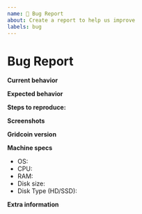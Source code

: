 ```yaml
---
name: 🐜 Bug Report
about: Create a report to help us improve
labels: bug
---
```


<!-- Please make sure you are posting a technical issue related to Gridcoin. --> 

<!-- For general questions about Gridcoin or wallet recovery please use one of the various communities:
* Gridcoin on reddit https://www.reddit.com/r/gridcoin/
* Discord https://discord.gg/UMWUnMjN4x -->

<!-- ISSUES MISSING IMPORTANT INFORMATION MAY BE CLOSED WITHOUT INVESTIGATION. -->

# Bug Report

**Current behavior**
<!-- Describe how the bug manifests. -->

**Expected behavior**
<!-- Describe what the behavior would be without the bug. -->

**Steps to reproduce:**
<!--  Please explain the steps required to duplicate the issue. -->

**Screenshots**
<!-- If the issue is related to the GUI, screenshots can be added to this issue via drag & drop. -->

**Gridcoin version**
<!-- List the version number/commit ID, and if it is an official binary, self compiled or a distribution package such as PPA. 
If you are not on the latest Leisure release please try updating to that and see if your issue still persists. -->

**Machine specs**
- OS:
- CPU:
- RAM:
- Disk size:
- Disk Type (HD/SSD):

**Extra information**
<!-- This is normally the contents of a `debug.log` file. Raw text or a link to a pastebin type site is preferred. -->
